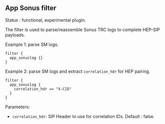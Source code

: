 App Sonus filter
---

Status : functional, experimental plugin.

The filter is used to parse/reassemble Sonus TRC logs to complete HEP-SIP payloads.

Example 1: parse SM logs.
````
filter {
  app_sonuslog {}
}
`````

Example 2: parse SM logs and extract ``correlation_hdr`` for HEP pairing.
````
filter {
  app_sonuslog {
    correlation_hdr => "X-CID"
  }
}
`````

Parameters:

* ``correlation_hdr``: SIP Header to use for correlation IDs. Default : false.
